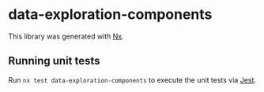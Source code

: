 # data-exploration-components

This library was generated with [Nx](https://nx.dev).

## Running unit tests

Run `nx test data-exploration-components` to execute the unit tests via [Jest](https://jestjs.io).
